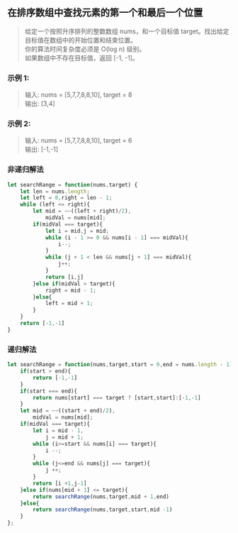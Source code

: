
## 在排序数组中查找元素的第一个和最后一个位置
> 给定一个按照升序排列的整数数组 nums，和一个目标值 target。找出给定目标值在数组中的开始位置和结束位置。     
> 你的算法时间复杂度必须是 O(log n) 级别。     
> 如果数组中不存在目标值，返回 [-1, -1]。

### 示例 1:
> 输入: nums = [5,7,7,8,8,10], target = 8     
> 输出: [3,4]     

### 示例 2:
> 输入: nums = [5,7,7,8,8,10], target = 6     
> 输出: [-1,-1]

### 非递归解法
```javascript 1.8
let searchRange = function(nums,target) {
    let len = nums.length; 
    let left = 0,right = len - 1;
    while (left <= right){
        let mid = ~~((left + right)/2),
            midVal = nums[mid];
        if(midVal === target){
            let i = mid,j = mid;
            while (i - 1 >= 0 && nums[i - 1] === midVal){
                i--;
            }
            while (j + 1 < len && nums[j + 1] === midVal){
                j++;
            }
            return [i,j]
        }else if(midVal > target){
            right = mid - 1;
        }else{
            left = mid + 1;
        }
    }
    return [-1,-1]
}
```

### 递归解法
```javascript 1.8
let searchRange = function(nums,target,start = 0,end = nums.length - 1) {
    if(start > end){
        return [-1,-1]
    }
    if(start === end){
        return nums[start] === target ? [start,start]:[-1,-1]
    }
    let mid = ~~((start + end)/2),
        midVal = nums[mid];
    if(midVal === target){
        let i = mid - 1,
            j = mid + 1;
        while (i>=start && nums[i] === target){
            i --;
        }
        while (j<=end && nums[j] === target){
            j ++;
        }
        return [i +1,j-1]
    }else if(nums[mid + 1] <= target){
        return searchRange(nums,target,mid + 1,end)
    }else{
        return searchRange(nums,target,start,mid -1)
    }
};
```

